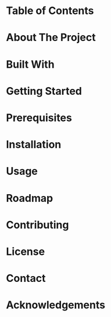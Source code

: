 
<h1> Table of Contents </h1>
<h1> About The Project </h1>
<h1> Built With </h1>
<h1> Getting Started </h1>
<h1> Prerequisites </h1>
<h1> Installation </h1>
<h1> Usage </h1>
<h1> Roadmap </h1>
<h1> Contributing </h1>
<h1> License </h1>
<h1> Contact </h1>
<h1> Acknowledgements </h1>
